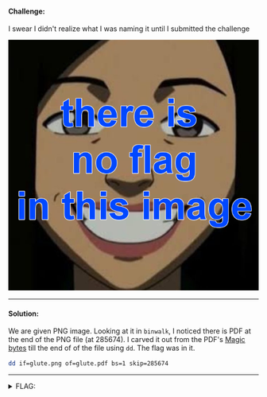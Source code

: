 #### Challenge:

I swear I didn't realize what I was naming it until I submitted the challenge

![glute.png](./glute.png ":ignore")

---

#### Solution:

We are given PNG image. Looking at it in `binwalk`, I noticed there is PDF at the end of the PNG file (at 285674). I carved it out from the PDF's [Magic bytes](https://en.wikipedia.org/wiki/List_of_file_signatures) till the end of of the file using `dd`. The flag was in it.

```bash
dd if=glute.png of=glute.pdf bs=1 skip=285674
```

---

<details><summary>FLAG:</summary>

```
WPI{P0lyGlOtz_R_koo1}
```

</details>
<br/>
